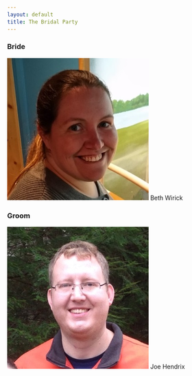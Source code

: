 ```yaml
---
layout: default
title: The Bridal Party
---
```


<div class="bridal-party-container">
  <div class="bridal-party bride">
    <h3>Bride</h3>
      <img src="/images/beth.jpg" class="bridal-party-photo" />
      Beth Wirick
  </div>
  <div class="bridal-party groom">
    <h3>Groom</h3>
      <img src="/images/joe.jpg" class="bridal-party-photo" />
      Joe Hendrix
  </div>
</div>
